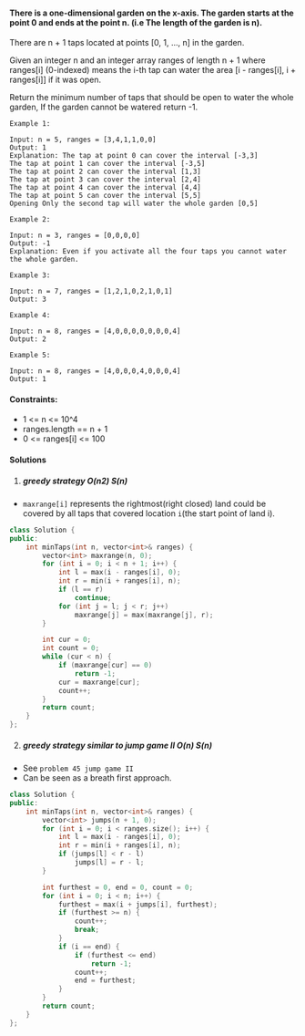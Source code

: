 #### There is a one-dimensional garden on the x-axis. The garden starts at the point 0 and ends at the point n. (i.e The length of the garden is n).

There are n + 1 taps located at points [0, 1, ..., n] in the garden.

Given an integer n and an integer array ranges of length n + 1 where ranges[i] (0-indexed) means the i-th tap can water the area [i - ranges[i], i + ranges[i]] if it was open.

Return the minimum number of taps that should be open to water the whole garden, If the garden cannot be watered return -1.

 

```
Example 1:

Input: n = 5, ranges = [3,4,1,1,0,0]
Output: 1
Explanation: The tap at point 0 can cover the interval [-3,3]
The tap at point 1 can cover the interval [-3,5]
The tap at point 2 can cover the interval [1,3]
The tap at point 3 can cover the interval [2,4]
The tap at point 4 can cover the interval [4,4]
The tap at point 5 can cover the interval [5,5]
Opening Only the second tap will water the whole garden [0,5]

Example 2:

Input: n = 3, ranges = [0,0,0,0]
Output: -1
Explanation: Even if you activate all the four taps you cannot water the whole garden.

Example 3:

Input: n = 7, ranges = [1,2,1,0,2,1,0,1]
Output: 3

Example 4:

Input: n = 8, ranges = [4,0,0,0,0,0,0,0,4]
Output: 2

Example 5:

Input: n = 8, ranges = [4,0,0,0,4,0,0,0,4]
Output: 1
```

 

#### Constraints:

-    1 <= n <= 10^4
-    ranges.length == n + 1
-    0 <= ranges[i] <= 100


#### Solutions

1. ##### greedy strategy  O(n2) S(n)

- `maxrange[i]` represents the rightmost(right closed) land could be covered by all taps that covered location `i`(the start point of land i).

```c++
class Solution {
public:
    int minTaps(int n, vector<int>& ranges) {
        vector<int> maxrange(n, 0);
        for (int i = 0; i < n + 1; i++) {
            int l = max(i - ranges[i], 0);
            int r = min(i + ranges[i], n);
            if (l == r)
                continue;
            for (int j = l; j < r; j++)
                maxrange[j] = max(maxrange[j], r);
        }

        int cur = 0;
        int count = 0;
        while (cur < n) {
            if (maxrange[cur] == 0)
                return -1;
            cur = maxrange[cur];
            count++;
        }
        return count;
    }
};
```


2. ##### greedy strategy similar to jump game II  O(n) S(n)

- See `problem 45 jump game II`
- Can be seen as a breath first approach.

```c++
class Solution {
public:
    int minTaps(int n, vector<int>& ranges) {
        vector<int> jumps(n + 1, 0);
        for (int i = 0; i < ranges.size(); i++) {
            int l = max(i - ranges[i], 0);
            int r = min(i + ranges[i], n);
            if (jumps[l] < r - l)
                jumps[l] = r - l;
        }

        int furthest = 0, end = 0, count = 0;
        for (int i = 0; i < n; i++) {
            furthest = max(i + jumps[i], furthest);
            if (furthest >= n) {
                count++;
                break;
            }
            if (i == end) {
                if (furthest <= end)
                    return -1;
                count++;
                end = furthest;
            }
        }
        return count;
    }
};
```